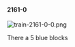 #### 2161-0
![train-2161-0-0.png](https://github.com/lil-lab/nlvr/raw/master/nlvr/train/images/56/train-2161-0-0.png "train-2161-0-0.png")

There a 5 blue blocks